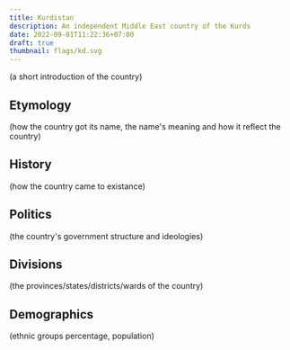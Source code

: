 ```yaml
---
title: Kurdistan
description: An independent Middle East country of the Kurds
date: 2022-09-01T11:22:36+07:00
draft: true
thumbnail: flags/kd.svg
---
```

(a short introduction of the country)
## Etymology
(how the country got its name, the name's meaning and how it reflect the country)
## History
(how the country came to existance)
## Politics
(the country's government structure and ideologies)
## Divisions
(the provinces/states/districts/wards of the country)
## Demographics
(ethnic groups percentage, population)

